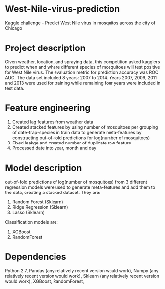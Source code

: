 # West-Nile-virus-prediction
Kaggle challenge - Predict West Nile virus in mosquitos across the city of Chicago


# Project description

Given weather, location, and spraying data, this competition asked kagglers to predict when and where different species of mosquitoes will test positive for West Nile virus. The evaluation metric for prediction accuracy was ROC AUC. The data set included 8 years: 2007 to 2014. Years 2007, 2009, 2011 and 2013 were used for training while remaining four years were included in test data.

# Feature engineering

  1. Created lag features from weather data
  2. Created stacked features by using number of mosquitoes per grouping of date-trap-species in train data to generate meta-features by        constructing out-of-fold predictions for log(number of mosquitoes)
  3. Fixed leakge and created number of duplicate row feature
  4. Processed date into year, month and day

# Model description

out-of-fold predictions of log(number of mosquitoes) from 3 different regression models were used to generate meta-features and add them to the data, creating a stacked dataset. They are:
1. Random Forest (Sklearn)
2. Ridge Regression (Sklearn)
3. Lasso (Sklearn)

Classification models are:
1. XGBoost
2. RandomForest

# Dependencies

Python 2.7,
Pandas (any relatively recent version would work),
Numpy (any relatively recent version would work),
Sklearn (any relatively recent version would work),
XGBoost,
RandomForest,

